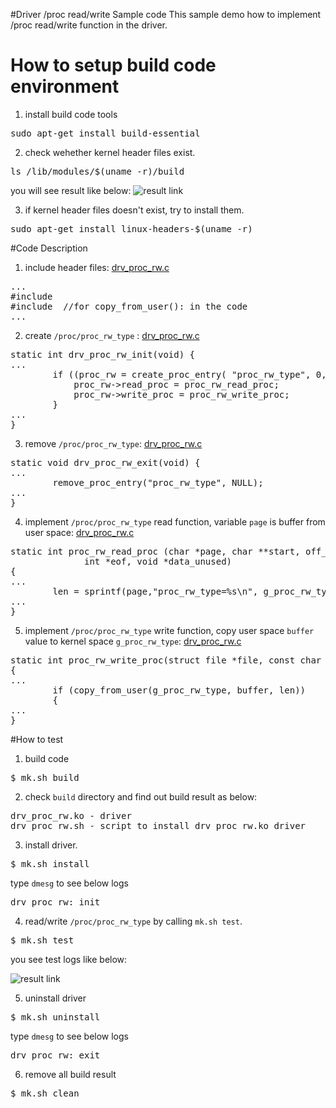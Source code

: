 #Driver /proc read/write Sample code
This sample demo how to implement /proc read/write function in the driver.

# How to setup build code environment
1. install build code tools
<pre>
sudo apt-get install build-essential
</pre>
2. check wehether kernel header files exist.
<pre>
ls /lib/modules/$(uname -r)/build
</pre>
you will see result like below:
![result link](http://139.162.35.49/image/Linux-Programming/small_template_20160414.png)

3. if kernel header files doesn't exist, try to install them.
<pre>
sudo apt-get install linux-headers-$(uname -r)
</pre>

#Code Description
1. include header files: [drv_proc_rw.c](https://github.com/ivan0124/Linux-programming/blob/master/driver_proc_rw/drv_src/drv_proc_rw/drv_proc_rw.c)
<pre>
...
#include <linux/proc_fs.h>
#include <linux/uaccess.h> //for copy_from_user(): in the code
...
</pre>

2. create `/proc/proc_rw_type` : [drv_proc_rw.c](https://github.com/ivan0124/Linux-programming/blob/master/driver_proc_rw/drv_src/drv_proc_rw/drv_proc_rw.c)
<pre>
static int drv_proc_rw_init(void) {
...
        if ((proc_rw = create_proc_entry( "proc_rw_type", 0, NULL ))){
            proc_rw->read_proc = proc_rw_read_proc;
            proc_rw->write_proc = proc_rw_write_proc;
        }
...
}
</pre>

3. remove `/proc/proc_rw_type`: [drv_proc_rw.c](https://github.com/ivan0124/Linux-programming/blob/master/driver_proc_rw/drv_src/drv_proc_rw/drv_proc_rw.c)
<pre>
static void drv_proc_rw_exit(void) {
...
        remove_proc_entry("proc_rw_type", NULL);
...
}
</pre>

4. implement `/proc/proc_rw_type` read function, variable `page` is buffer from user space: [drv_proc_rw.c](https://github.com/ivan0124/Linux-programming/blob/master/driver_proc_rw/drv_src/drv_proc_rw/drv_proc_rw.c)
<pre>
static int proc_rw_read_proc (char *page, char **start, off_t off, int count,
			  int *eof, void *data_unused)
{
...
	    len = sprintf(page,"proc_rw_type=%s\n", g_proc_rw_type);
...
}
</pre>

5. implement `/proc/proc_rw_type` write function, copy user space `buffer` value to kernel space `g_proc_rw_type`: [drv_proc_rw.c](https://github.com/ivan0124/Linux-programming/blob/master/driver_proc_rw/drv_src/drv_proc_rw/drv_proc_rw.c)
<pre>
static int proc_rw_write_proc(struct file *file, const char *buffer, unsigned long count, void *data)
{
...
        if (copy_from_user(g_proc_rw_type, buffer, len))
        {
...
}
</pre>

#How to test
1. build code
<pre>$ mk.sh build</pre>

2. check `build` directory and find out build result as below: 
<pre>
drv_proc_rw.ko - driver
drv_proc_rw.sh - script to install drv_proc_rw.ko driver
</pre>

3. install driver.
<pre>$ mk.sh install</pre>
type `dmesg` to see below logs
<pre>
drv_proc_rw: init
</pre>

4. read/write `/proc/proc_rw_type` by calling `mk.sh test`.
<pre>$ mk.sh test </pre>
you see test logs like below:

   ![result link](http://139.162.35.49/image/Linux-Programming/driver_proc_rw_20160414_1.png)

5. uninstall driver
<pre>$ mk.sh uninstall</pre>
type `dmesg` to see below logs
<pre>
drv_proc_rw: exit
</pre>

6. remove all build result
<pre>$ mk.sh clean</pre> 


